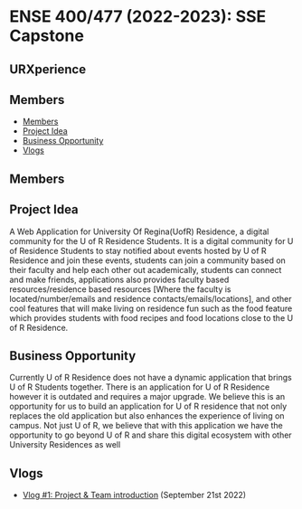 # ENSE 400/477 (2022-2023): SSE Capstone
## URXperience



## Members
* [Members](#members)
* [Project Idea](#project-idea)
* [Business Opportunity](#business-opportunity)
* [Vlogs](#vlogs)


## Members

## Project Idea
A Web Application for University Of Regina(UofR) Residence, a digital community for the U of R Residence Students. It is a digital community for U of Residence Students to stay notified about events hosted by U of R Residence and join these events, students can join a community based on their faculty and help each other out academically, students can connect and make friends, applications also provides faculty based resources/residence based resources [Where the faculty is located/number/emails and residence contacts/emails/locations], and other cool features that will make living on residence fun such as the food feature which provides students with food recipes and food locations close to the U of R Residence. 

## Business Opportunity
Currently U of R Residence does not have a dynamic application that brings U of R Students together. There is an application for U of R Residence however it is outdated and requires a major upgrade. We believe this is an opportunity for us to build an application for U of R residence that not only replaces the old application but also enhances the experience of living on campus.  Not just U of R, we believe that with this application we have the opportunity to go beyond U of R and share this digital ecosystem with other University Residences as well

## Vlogs
* [Vlog #1: Project & Team introduction](https://youtu.be/CwC5acNc9uk) (September 21st 2022)
